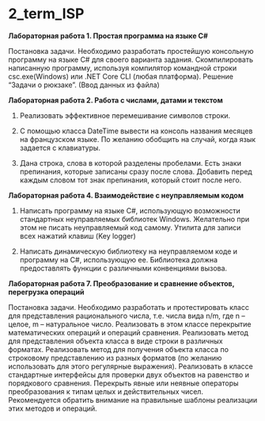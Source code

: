 # 2_term_ISP
**Лабораторная работа 1. Простая программа на языке C#**

Постановка задачи. Необходимо разработать простейшую консольную программу на языке C# для своего варианта задания. Скомпилировать написанную программу, используя компилятор командной строки csc.exe(Windows) или .NET Core CLI (любая платформа).
Решение “Задачи о рюкзаке”. (Ввод данных из файла) 

**Лабораторная работа 2. Работа с числами, датами и текстом**

1) Реализовать эффективное перемешивание символов строки.

2) С помощью класса DateTime вывести на консоль названия месяцев на французском языке. По желанию обобщить на случай, когда язык задается с клавиатуры.

3) Дана строка, слова в которой разделены пробелами. Есть знаки препинания, которые записаны сразу после слова. Добавить перед каждым словом тот знак препинания, который стоит после него.

**Лабораторная работа 4. Взаимодействие с неуправляемым кодом**

1) Написать программу на языке C#, использующую возможности стандартных неуправляемых библиотек Windows. Желательно при этом не писать неуправляемый код самому.
Утилита для записи всех нажатий клавиш (Key logger)

2) Написать динамическую библиотеку на неуправляемом коде и программу на C#, использующую ее. Библиотека должна предоставлять функции с различными конвенциями вызова.


**Лабораторная работа 7. Преобразование и сравнение объектов, перегрузка операций**

Постановка задачи. Необходимо разработать и протестировать класс для представления рационального числа, т.е. числа вида n/m, где n – целое, m – натуральное число. Реализовать в этом классе перекрытие математических операций и операций сравнения. Реализовать метод для представления объекта класса в виде строки в различных форматах. Реализовать метод для получения объекта класса по строковому представлению из разных форматов (по желанию использовать для этого регулярные выражения). Реализовать в классе стандартные интерфейсы для проверки двух объектов на равенство и порядкового сравнения. Перекрыть явные или неявные операторы преобразования к типам целых и действительных чисел. Рекомендуется обратить внимание на правильные шаблоны реализации этих методов и операций.
